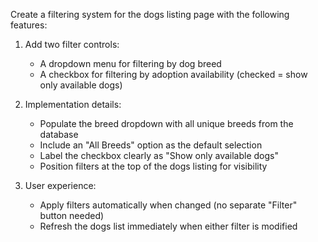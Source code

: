 Create a filtering system for the dogs listing page with the following features:

1. Add two filter controls:
   - A dropdown menu for filtering by dog breed
   - A checkbox for filtering by adoption availability (checked = show only available dogs)

2. Implementation details:
   - Populate the breed dropdown with all unique breeds from the database
   - Include an "All Breeds" option as the default selection
   - Label the checkbox clearly as "Show only available dogs"
   - Position filters at the top of the dogs listing for visibility

3. User experience:
   - Apply filters automatically when changed (no separate "Filter" button needed)
   - Refresh the dogs list immediately when either filter is modified
